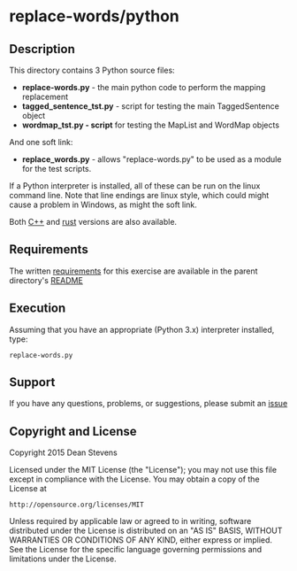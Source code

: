 replace-words/python
=========================

Description
----------------------

This directory contains 3 Python source files:

* **replace-words.py** - the main python code to perform the mapping replacement
* **tagged_sentence_tst.py** - script for testing the main TaggedSentence object
* **wordmap_tst.py - script** for testing the MapList and WordMap objects

And one soft link:
* **replace_words.py** - allows "replace-words.py" to be used as a module for
the test scripts.

If a Python interpreter is installed, all of these can be run on the linux
command line.  Note that line endings are linux style, which could might cause
a problem in Windows, as might the soft link.

Both [C++](../cpp) and [rust](../rust) versions are also available.


Requirements
----------------------
The written [requirements](../README.md) for this exercise are available in
the parent directory's [README](../README.md)

Execution
----------------------

Assuming that you have an appropriate (Python 3.x) interpreter installed, type:

    replace-words.py

Support
----------------------

If you have any questions, problems, or suggestions, please submit an
[issue](../../../../issues)

Copyright and License
----------------------

Copyright 2015 Dean Stevens

Licensed under the MIT License (the "License");
you may not use this file except in compliance with the License.
You may obtain a copy of the License at

    http://opensource.org/licenses/MIT

Unless required by applicable law or agreed to in writing, software
distributed under the License is distributed on an "AS IS" BASIS,
WITHOUT WARRANTIES OR CONDITIONS OF ANY KIND, either express or implied.
See the License for the specific language governing permissions and
limitations under the License.
